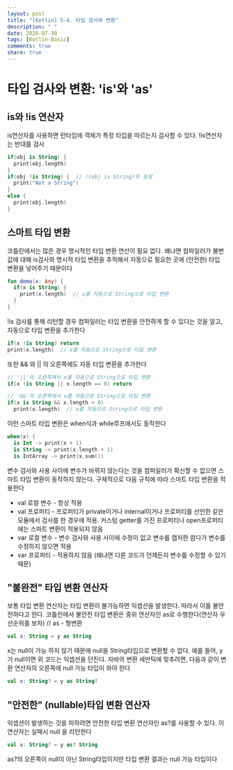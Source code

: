 ```yaml
---
layout: post
title: "[Kotlin] 5-4. 타입 검사와 변환"
description: " "
date: 2020-07-30
tags: [Kotlin-Basic]
comments: true
share: true
---
```


# 타입 검사와 변환: 'is'와 'as'
## is와 !is 연산자
is연산자를 사용하면 런타임에 객체가 특정 타입을 따르는지 검사할 수 있다. !is연산자는 반대를 검사

```kotlin
if(obj is String) {
  print(obj.length)
}
if(obj !is String) {  // !(obj is String)와 동일
  print("Not a String")
}
else {
  print(obj.length)
}
```

## 스마트 타입 변환
코틀린에서는 많은 경우 명시적인 타입 변환 연산이 필요 없다. 왜냐면 컴파일러가 불변 값에 대해 is검사와 명시적 타입 변환을 추적해서 자동으로 필요한 곳에 (안전한) 타입 변환을 넣어주기 때문이다

```kotlin
fun demo(x: Any) {
  if(x is String) {
    print(x.length)  // x를 자동으로 String으로 타입 변환
  }
}
```

!is 검사를 통해 리턴할 경우 컴파일러는 타입 변환을 안전하게 할 수 있다는 것을 알고, 자동으로 타입 변환을 추가한다

```kotlin
if(x !is String) return
print(x.length)  // x를 자동으로 String으로 타입 변환
```

또한 &&	와 ||	의 오른쪽에도 자동 타입 변환을 추가한다

```kotlin
// '||'의 오른쪽에서 x를 자동으로 String으로 타입 변환
if(x !is String || x.length == 0) return

// '&&'의 오른쪽에서 x를 자동으로 String으로 타입 변환
if(x is String && x.length > 0)
  print(x.length)  // x를 자동으로 String으로 타입 변환
```

이런 스마트 타입 변환은 when식과 while루프에서도 동작한다

```kotlin
when(x) {
  is Int -> print(x + 1)
  is String -> print(x.length + 1)
  is IntArray -> print(x.sum())
```

변수 검사와 사용 사이에 변수가 바뀌지 않는다는 것을 컴파일러가 확신할 수 없으면 스마트 타입 변환이 동작하지 않는다. 구체적으로 다음 규칙에 따라 스마트 타입 변환을 적용한다   
- val 로컬 변수 - 항상 적용   
- val 프로퍼티 - 프로퍼티가 private이거나 internal이거나 프로퍼티를 선언한 같은 모듈에서 검사를 한 경우에 적용. 커스텀 getter를 가진 프로퍼티나 open프로퍼티에는 스마트 변환이 적용되지 않음   
- var 로컬 변수 -  변수 검사와 사용 사이에 수정이 없고 변수를 캡처한 람다가 변수를 수정하지 않으면 적용    
- var 프로퍼티 - 적용하지 않음 (왜냐면 다른 코드가 언제든지 변수를 수정할 수 있기 때문)
## "불완전" 타입 변환 연산자
보통 타입 변환 연산자는 타입 변환이 불가능하면 익셉션을 발생한다. 따라서 이를 불안전하다고 한다. 코틀린에서 불안전 타입 변환은 중위 연산자인 as로 수행한다(연산자 우선순위를 보자)  // as - 형변환

```kotlin
val x: String = y as String
```

x는 null이 가능 하지 않기 때문에 null을 String타입으로 변환할 수 없다. 예를 들어, y가 null이면 위 코드는 익셉션을 던진다. 자바의 변환 세만틱에 맞추려면, 다음과 같이 변환 연산자의 오른쪽에 null 가능 타입이 와야 한다

```kotlin
val x: String? = y as String?
```

## "안전한" (nullable)타입 변환 연산자
익셉션이 발생하는 것을 피하려면 안전한 타입 변환 연산자인 as?를 사용할 수 있다. 이 연산자는 실패시 null	을 리턴한다

```kotlin
val x: String? = y as? String
```

as?의 오른쪽이 null이 아닌 String타입이지만 타입 변환 결과는 null 가능 타입이다




















